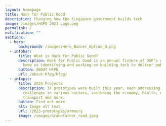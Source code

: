 ```yaml
---
layout: homepage
title: Hack for Public Good
description: Changing how the Singapore government builds tech
image: /images/H4PG 2023 Logo.png
permalink: /
notification: ""
sections:
  - hero:
      background: /images/Hero_Banner_Option_4.png
  - infobar:
      title: What is Hack for Public Good?
      description: Hack for Public Good is an annual fixture of OGP’s way of work to
        keep us identifying and working on building tech to deliver public good.
      button: ABOUT HFPG
      url: /about-hfpg/hfpg/
  - infopic:
      title: 2024 Projects
      description: 37 prototypes were built this year, each addressing critical
        challenges in various sectors, including the economy, health, education,
        transport and more.
      button: Find out more
      alt: Image alt text
      url: /2023-prototypes/armoury
      image: /images/Grandfather_road.jpeg
---
```


